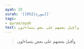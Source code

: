 ```yaml
---
ayah: 25
surah: '[[052|سورة]]'
tags:
- quran/ayah
text: وأقبل بعضهم على بعض يتساءلون
---
```

> وأقبل بعضهم على بعض يتساءلون
